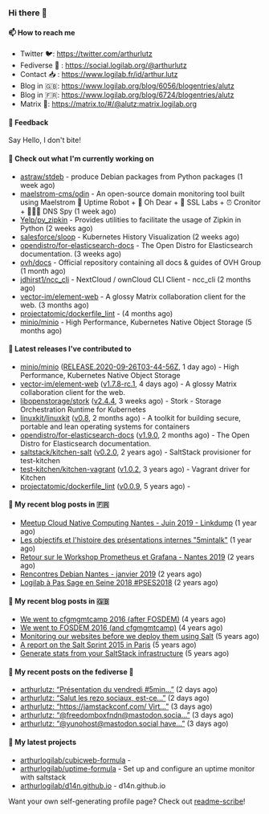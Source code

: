 ### Hi there 👋

#### 📫 How to reach me

- Twitter 🐦: https://twitter.com/arthurlutz
- Fediverse 🐘 : https://social.logilab.org/@arthurlutz
- Contact 📥 : https://www.logilab.fr/id/arthur.lutz
- Blog in 🇬🇧: https://www.logilab.org/blog/6056/blogentries/alutz
- Blog in 🇫🇷: https://www.logilab.org/blog/6724/blogentries/alutz
- Matrix 💬: https://matrix.to/#/@alutz:matrix.logilab.org

#### 💬 Feedback

Say Hello, I don't bite!

#### 👷 Check out what I'm currently working on

- [astraw/stdeb](https://github.com/astraw/stdeb) - produce Debian packages from Python packages (1 week ago)
- [maelstrom-cms/odin](https://github.com/maelstrom-cms/odin) - An open-source domain monitoring tool built using Maelstrom 🤖 Uptime Robot &#43; 🧐 Oh Dear &#43; 🧪 SSL Labs &#43; ⏰ Cronitor &#43; 🕵🏻‍♂️ DNS Spy (1 week ago)
- [Yelp/py_zipkin](https://github.com/Yelp/py_zipkin) - Provides utilities to facilitate the usage of Zipkin in Python (2 weeks ago)
- [salesforce/sloop](https://github.com/salesforce/sloop) - Kubernetes History Visualization (2 weeks ago)
- [opendistro/for-elasticsearch-docs](https://github.com/opendistro/for-elasticsearch-docs) - The Open Distro for Elasticsearch documentation. (3 weeks ago)
- [ovh/docs](https://github.com/ovh/docs) - Official repository containing all docs &amp; guides of OVH Group (1 month ago)
- [jdhirst1/ncc_cli](https://github.com/jdhirst1/ncc_cli) - NextCloud  / ownCloud CLI Client - ncc_cli (2 months ago)
- [vector-im/element-web](https://github.com/vector-im/element-web) - A glossy Matrix collaboration client for the web. (3 months ago)
- [projectatomic/dockerfile_lint](https://github.com/projectatomic/dockerfile_lint) -  (4 months ago)
- [minio/minio](https://github.com/minio/minio) - High Performance, Kubernetes Native Object Storage (5 months ago)


#### 🔭 Latest releases I've contributed to

- [minio/minio](https://github.com/minio/minio) ([RELEASE.2020-09-26T03-44-56Z](https://github.com/minio/minio/releases/tag/RELEASE.2020-09-26T03-44-56Z), 1 day ago) - High Performance, Kubernetes Native Object Storage
- [vector-im/element-web](https://github.com/vector-im/element-web) ([v1.7.8-rc.1](https://github.com/vector-im/element-web/releases/tag/v1.7.8-rc.1), 4 days ago) - A glossy Matrix collaboration client for the web.
- [libopenstorage/stork](https://github.com/libopenstorage/stork) ([v2.4.4](https://github.com/libopenstorage/stork/releases/tag/v2.4.4), 3 weeks ago) - Stork - Storage Orchestration Runtime for Kubernetes
- [linuxkit/linuxkit](https://github.com/linuxkit/linuxkit) ([v0.8](https://github.com/linuxkit/linuxkit/releases/tag/v0.8), 2 months ago) - A toolkit for building secure, portable and lean operating systems for containers
- [opendistro/for-elasticsearch-docs](https://github.com/opendistro/for-elasticsearch-docs) ([v1.9.0](https://github.com/opendistro/for-elasticsearch-docs/releases/tag/v1.9.0), 2 months ago) - The Open Distro for Elasticsearch documentation.
- [saltstack/kitchen-salt](https://github.com/saltstack/kitchen-salt) ([v0.2.0](https://github.com/saltstack/kitchen-salt/releases/tag/v0.2.0), 2 years ago) - SaltStack provisioner for test-kitchen
- [test-kitchen/kitchen-vagrant](https://github.com/test-kitchen/kitchen-vagrant) ([v1.0.2](https://github.com/test-kitchen/kitchen-vagrant/releases/tag/v1.0.2), 3 years ago) - Vagrant driver for Kitchen
- [projectatomic/dockerfile_lint](https://github.com/projectatomic/dockerfile_lint) ([v0.0.9](https://github.com/projectatomic/dockerfile_lint/releases/tag/v0.0.9), 5 years ago) - 

#### 📜 My recent blog posts in 🇫🇷

- [Meetup Cloud Native Computing Nantes - Juin 2019 - Linkdump](https://www.logilab.org/blogentry/10132594) (1 year ago)
- [Les objectifs et l&#39;histoire des présentations internes &#34;5mintalk&#34;](https://www.logilab.org/blogentry/10131689) (1 year ago)
- [Retour sur le Workshop Prometheus et Grafana - Nantes 2019](https://www.logilab.org/blogentry/10131299) (2 years ago)
- [Rencontres Debian Nantes - janvier 2019](https://www.logilab.org/blogentry/10131004) (2 years ago)
- [Logilab à Pas Sage en Seine 2018 #PSES2018](https://www.logilab.org/blogentry/10128951) (2 years ago)

#### 📜 My recent blog posts in 🇬🇧

- [We went to cfgmgmtcamp 2016 (after FOSDEM)](https://www.logilab.org/blogentry/4253513) (4 years ago)
- [We went to FOSDEM 2016 (and cfgmgmtcamp)](https://www.logilab.org/blogentry/4253406) (4 years ago)
- [Monitoring our websites before we deploy them using Salt](https://www.logilab.org/blogentry/288175) (5 years ago)
- [A report on the Salt Sprint 2015 in Paris](https://www.logilab.org/blogentry/288007) (5 years ago)
- [Generate stats from your SaltStack infrastructure](https://www.logilab.org/blogentry/283815) (5 years ago)

#### 📜 My recent posts on the fediverse 🐘

- [arthurlutz: “Présentation du vendredi #5min…”](https://social.logilab.org/@arthurlutz/104926306666324001) (2 days ago)
- [arthurlutz: “Salut les rezo sociaux, est-ce…”](https://social.logilab.org/@arthurlutz/104925501234806222) (2 days ago)
- [arthurlutz: “https://jamstackconf.com/ Virt…”](https://social.logilab.org/@arthurlutz/104918643029026814) (3 days ago)
- [arthurlutz: “@freedomboxfndn@mastodon.socia…”](https://social.logilab.org/@arthurlutz/104918595832052394) (3 days ago)
- [arthurlutz: “@yunohost@mastodon.social have…”](https://social.logilab.org/@arthurlutz/104918594430626782) (3 days ago)

#### 🌱 My latest projects

- [arthurlogilab/cubicweb-formula](https://github.com/arthurlogilab/cubicweb-formula) - 
- [arthurlogilab/uptime-formula](https://github.com/arthurlogilab/uptime-formula) -  Set up and configure an uptime monitor with saltstack
- [arthurlogilab/d14n.github.io](https://github.com/arthurlogilab/d14n.github.io) - d14n.github.io



Want your own self-generating profile page? Check out [readme-scribe](https://github.com/muesli/readme-scribe)!
